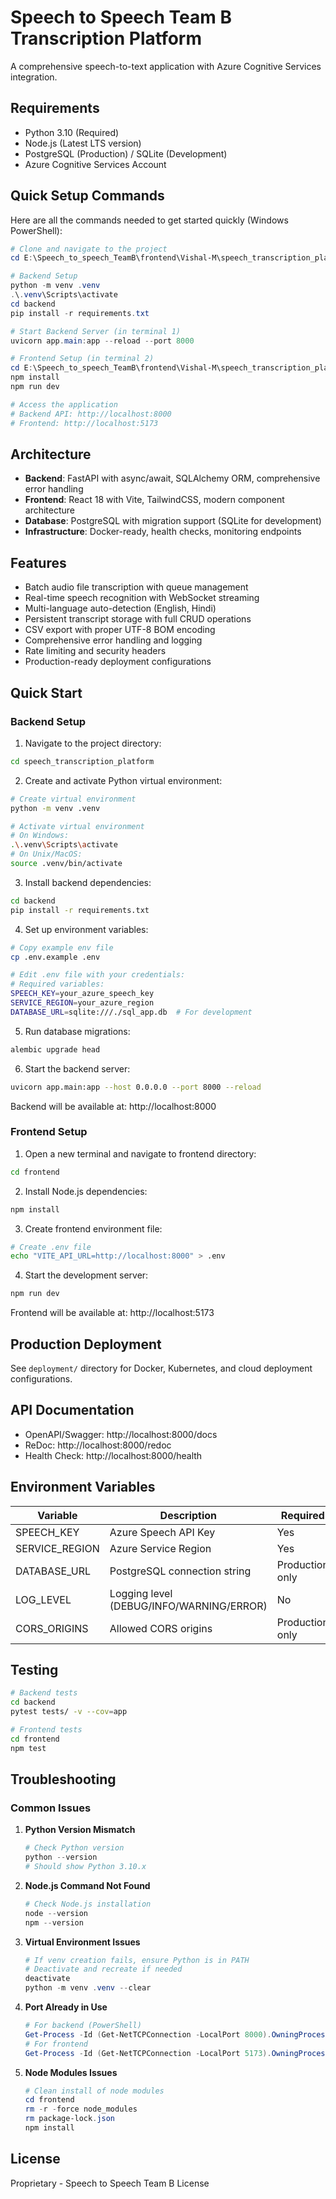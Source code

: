 # Speech to Speech Team B Transcription Platform

A comprehensive speech-to-text application with Azure Cognitive Services integration.

## Requirements

- Python 3.10 (Required)
- Node.js (Latest LTS version)
- PostgreSQL (Production) / SQLite (Development)
- Azure Cognitive Services Account

## Quick Setup Commands

Here are all the commands needed to get started quickly (Windows PowerShell):

```powershell
# Clone and navigate to the project
cd E:\Speech_to_speech_TeamB\frontend\Vishal-M\speech_transcription_platform

# Backend Setup
python -m venv .venv
.\.venv\Scripts\activate
cd backend
pip install -r requirements.txt

# Start Backend Server (in terminal 1)
uvicorn app.main:app --reload --port 8000

# Frontend Setup (in terminal 2)
cd E:\Speech_to_speech_TeamB\frontend\Vishal-M\speech_transcription_platform\frontend
npm install
npm run dev

# Access the application
# Backend API: http://localhost:8000
# Frontend: http://localhost:5173
```

## Architecture

- **Backend**: FastAPI with async/await, SQLAlchemy ORM, comprehensive error handling
- **Frontend**: React 18 with Vite, TailwindCSS, modern component architecture
- **Database**: PostgreSQL with migration support (SQLite for development)
- **Infrastructure**: Docker-ready, health checks, monitoring endpoints

## Features

- Batch audio file transcription with queue management
- Real-time speech recognition with WebSocket streaming
- Multi-language auto-detection (English, Hindi)
- Persistent transcript storage with full CRUD operations
- CSV export with proper UTF-8 BOM encoding
- Comprehensive error handling and logging
- Rate limiting and security headers
- Production-ready deployment configurations

## Quick Start

### Backend Setup

1. Navigate to the project directory:
```bash
cd speech_transcription_platform
```

2. Create and activate Python virtual environment:
```bash
# Create virtual environment
python -m venv .venv

# Activate virtual environment
# On Windows:
.\.venv\Scripts\activate
# On Unix/MacOS:
source .venv/bin/activate
```

3. Install backend dependencies:
```bash
cd backend
pip install -r requirements.txt
```

4. Set up environment variables:
```bash
# Copy example env file
cp .env.example .env

# Edit .env file with your credentials:
# Required variables:
SPEECH_KEY=your_azure_speech_key
SERVICE_REGION=your_azure_region
DATABASE_URL=sqlite:///./sql_app.db  # For development
```

5. Run database migrations:
```bash
alembic upgrade head
```

6. Start the backend server:
```bash
uvicorn app.main:app --host 0.0.0.0 --port 8000 --reload
```

Backend will be available at: http://localhost:8000

### Frontend Setup

1. Open a new terminal and navigate to frontend directory:
```bash
cd frontend
```

2. Install Node.js dependencies:
```bash
npm install
```

3. Create frontend environment file:
```bash
# Create .env file
echo "VITE_API_URL=http://localhost:8000" > .env
```

4. Start the development server:
```bash
npm run dev
```

Frontend will be available at: http://localhost:5173

## Production Deployment

See `deployment/` directory for Docker, Kubernetes, and cloud deployment configurations.

## API Documentation

- OpenAPI/Swagger: http://localhost:8000/docs
- ReDoc: http://localhost:8000/redoc
- Health Check: http://localhost:8000/health

## Environment Variables

| Variable | Description | Required |
|----------|-------------|----------|
| SPEECH_KEY | Azure Speech API Key | Yes |
| SERVICE_REGION | Azure Service Region | Yes |
| DATABASE_URL | PostgreSQL connection string | Production only |
| LOG_LEVEL | Logging level (DEBUG/INFO/WARNING/ERROR) | No |
| CORS_ORIGINS | Allowed CORS origins | Production only |

## Testing

```bash
# Backend tests
cd backend
pytest tests/ -v --cov=app

# Frontend tests
cd frontend
npm test
```

## Troubleshooting

### Common Issues

1. **Python Version Mismatch**
   ```powershell
   # Check Python version
   python --version
   # Should show Python 3.10.x
   ```

2. **Node.js Command Not Found**
   ```powershell
   # Check Node.js installation
   node --version
   npm --version
   ```

3. **Virtual Environment Issues**
   ```powershell
   # If venv creation fails, ensure Python is in PATH
   # Deactivate and recreate if needed
   deactivate
   python -m venv .venv --clear
   ```

4. **Port Already in Use**
   ```powershell
   # For backend (PowerShell)
   Get-Process -Id (Get-NetTCPConnection -LocalPort 8000).OwningProcess
   # For frontend
   Get-Process -Id (Get-NetTCPConnection -LocalPort 5173).OwningProcess
   ```

5. **Node Modules Issues**
   ```powershell
   # Clean install of node modules
   cd frontend
   rm -r -force node_modules
   rm package-lock.json
   npm install
   ```

## License

Proprietary - Speech to Speech Team B License
